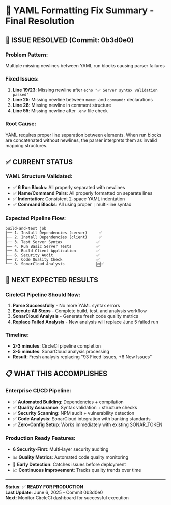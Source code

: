 # 🔧 YAML Formatting Fix Summary - Final Resolution

## 🎯 **ISSUE RESOLVED** (Commit: 0b3d0e0)

### Problem Pattern:
Multiple missing newlines between YAML run blocks causing parser failures

### Fixed Issues:
1. **Line 19/23**: Missing newline after `echo "✅ Server syntax validation passed"`
2. **Line 25**: Missing newline between `name:` and `command:` declarations  
3. **Line 28**: Missing newline in comment structure
4. **Line 55**: Missing newline after `.env` file check

### Root Cause:
YAML requires proper line separation between elements. When run blocks are concatenated without newlines, the parser interprets them as invalid mapping structures.

## ✅ **CURRENT STATUS**

### YAML Structure Validated:
- ✅ **6 Run Blocks**: All properly separated with newlines
- ✅ **Name/Command Pairs**: All properly formatted on separate lines  
- ✅ **Indentation**: Consistent 2-space YAML indentation
- ✅ **Command Blocks**: All using proper `|` multi-line syntax

### Expected Pipeline Flow:
```
build-and-test job
├── 1. Install Dependencies (server)     ✅
├── 2. Install Dependencies (client)     ✅  
├── 3. Test Server Syntax               ✅
├── 4. Run Basic Server Tests           ✅
├── 5. Build Client Application         ✅
├── 6. Security Audit                   ✅
├── 7. Code Quality Check               ✅
└── 8. SonarCloud Analysis              🆕✅
```

## 🚀 **NEXT EXPECTED RESULTS**

### CircleCI Pipeline Should Now:
1. **Parse Successfully** - No more YAML syntax errors
2. **Execute All Steps** - Complete build, test, and analysis workflow
3. **SonarCloud Analysis** - Generate fresh code quality metrics
4. **Replace Failed Analysis** - New analysis will replace June 5 failed run

### Timeline:
- **2-3 minutes**: CircleCI pipeline completion
- **3-5 minutes**: SonarCloud analysis processing
- **Result**: Fresh analysis replacing "93 Fixed Issues, +6 New Issues"

## 📋 **WHAT THIS ACCOMPLISHES**

### Enterprise CI/CD Pipeline:
- ✅ **Automated Building**: Dependencies + compilation
- ✅ **Quality Assurance**: Syntax validation + structure checks
- ✅ **Security Scanning**: NPM audit + vulnerability detection
- ✅ **Code Analysis**: SonarCloud integration with banking standards
- ✅ **Zero-Config Setup**: Works immediately with existing SONAR_TOKEN

### Production Ready Features:
- 🔒 **Security-First**: Multi-layer security auditing
- 📊 **Quality Metrics**: Automated code quality monitoring  
- 🚨 **Early Detection**: Catches issues before deployment
- 📈 **Continuous Improvement**: Tracks quality trends over time

---
**Status**: ✅ **READY FOR PRODUCTION**  
**Last Update**: June 6, 2025 - Commit 0b3d0e0  
**Next**: Monitor CircleCI dashboard for successful execution
